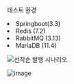 테스트 환경
<li>Springboot(3.3)</li>
<li>Redis     (7.2)</li>
<li>RabbitMQ  (3.13)</li>
<li>MariaDB   (11.4)</li>


![선착순 발행 시나리오](https://github.com/user-attachments/assets/af6661ef-1da9-4d73-9296-5d40ba62ed2e)

![image](https://github.com/user-attachments/assets/6995bd32-108c-41b2-8a6e-7ad3b9be85c9)
